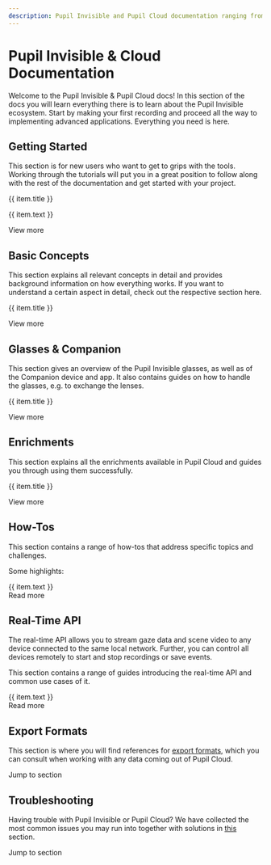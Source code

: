 ```yaml
---
description: Pupil Invisible and Pupil Cloud documentation ranging from getting started guides to explanations of advanced concepts, how-to guides, and references on export formats and APIs.
---
```


# Pupil Invisible & Cloud Documentation

Welcome to the Pupil Invisible & Pupil Cloud docs! In this section of the docs you will learn everything there is to learn about the Pupil Invisible ecosystem. Start by making your first recording and proceed all the way to implementing advanced applications. Everything you need is here.

## Getting Started

This section is for new users who want to get to grips with the tools. Working through the tutorials will put you in a great position to follow along with the rest of the documentation and get started with your project.

<div>
  <div class="grid grid-cols-1 sm-grid-cols-2 md-grid-cols-3 lg-grid-cols-2 xl-grid-cols-3 gap-8">
    <div v-for="(item,index) in gettingStarted">
      <v-img class="rounded" style="margin-bottom:32px;" :src="require(`../media/invisible/overview-${index + 1}.jpg`)"></v-img>
      <p class="caption--1 font-weight-bold pb-3">{{ item.title }}</p>
      <p class="caption--1">
        {{ item.text }}
      </p>
    </div>
  </div>
</div>

<router-link class="underline" to="/invisible/getting-started/first-recording.html">View more</router-link>

<v-divider />

## Basic Concepts

This section explains all relevant concepts in detail and provides background information on how everything works. If you want to understand a certain aspect in detail, check out the respective section here.

<div class="pb-4">
  <v-btn
    v-for="(item,index) in basicConcepts"
    :key="index"
    outline
    round
    color="primary"
    :to="item.link"
    style="font-weight:normal;"
  >
    {{ item.title }}
  </v-btn>
</div>

<router-link class="underline" to="/invisible/basic-concepts/data-streams/">View more</router-link>

<v-divider />

## Glasses & Companion

This section gives an overview of the Pupil Invisible glasses, as well as of the Companion device and app. It also contains guides on how to handle the glasses, e.g. to exchange the lenses.

<div class="pb-4">
  <v-btn
    v-for="(item,index) in glassesAndCompanion"
    :key="index"
    outline
    round
    color="primary"
    :to="item.link"
    style="font-weight:normal;"
  >
    {{ item.title }}
  </v-btn>
</div>

<router-link class="underline" to="/invisible/glasses-and-companion/technical-overview/">View more</router-link>

<v-divider />

## Enrichments

This section explains all the enrichments available in Pupil Cloud and guides you through using them successfully.

<div class="pb-4">
  <v-btn
    v-for="(item,index) in enrichments"
    :key="index"
    outline
    round
    color="primary"
    :to="item.link"
    style="font-weight:normal;"
  >
    {{ item.title }}
  </v-btn>
</div>

<router-link class="underline" to="/enrichments/">View more</router-link>

<v-divider />

## How-Tos

This section contains a range of how-tos that address specific topics and challenges.

Some highlights:

<div class="howto-container">
  <v-expansion-panel v-model="panelHowTo">
    <v-expansion-panel-content
      v-for="(item, idxHowTo) in panelContent"
      :key="index"
      hide-actions
    >
      <template v-slot:header>
        <div class="flex">
          <div style="width:16px;margin-right:8px">{{ panelHowTo === idxHowTo ? '-' : '+' }}</div>
          <span>{{ item.title }}</span>
        </div>
      </template>
      <v-card>
        <v-card-text class="pt-0 pl-5">
          <div class="pb-2">
            {{ item.text }}
          </div>
          <router-link class="underline" :to="item.link">Read more</router-link>
        </v-card-text>
      </v-card>
    </v-expansion-panel-content>
  </v-expansion-panel>
</div>

<v-divider />

## Real-Time API

The real-time API allows you to stream gaze data and scene video to any device connected to the same local network. Further, you can control all devices remotely to start and stop recordings or save events.

This section contains a range of guides introducing the real-time API and common use cases of it.

<div class="howto-container">
  <v-expansion-panel v-model="panelRealTimeApi">
    <v-expansion-panel-content
      v-for="(item, idxApi) in realTimeAPI"
      :key="idxApi"
      hide-actions
    >
      <template v-slot:header>
        <div class="flex">
          <div style="width:16px;margin-right:8px">{{ panelRealTimeApi === idxApi ? '-' : '+' }}</div>
          <span>{{ item.title }}</span>
        </div>
      </template>
      <v-card>
        <v-card-text class="pt-0 pl-5">
          <div class="pb-2">
            {{ item.text }}
          </div>
          <router-link class="underline" :to="item.link">Read more</router-link>
        </v-card-text>
      </v-card>
    </v-expansion-panel-content>
  </v-expansion-panel>
</div>

<v-divider />

## Export Formats

This section is where you will find references for [export formats](/export-formats/recording-data/invisible), which you can consult when working with any data coming out of Pupil Cloud.

<router-link class="underline" to="/export-formats/recording-data/invisible">Jump to section</router-link>

<v-divider />

## Troubleshooting

Having trouble with Pupil Invisible or Pupil Cloud? We have collected the most common issues you may run into together with solutions in [this](/invisible/troubleshooting) section.

<router-link class="underline" to="/invisible/troubleshooting">Jump to section</router-link>

<script>
export default {
  data() {
    return {
      panelHowTo: null,
      panelRealTimeApi: null,
      gettingStarted: [
        {
          title: "Make Your First Recording",
          text: "Using your Pupil Invisible eye tracking system for the first time? Follow these steps to make your first recording!",
        },
        {
          title: "Understand The Ecosystem",
          text: "The Pupil Invisible ecosystem contains a range of tools that support you during data collection and data analysis. Learn more about all the tools available to power your eye tracking research!",
        },
        {
          title: "Analyse Recordings in Pupil Cloud",
          text: "This guide shows you how to go from newly uploaded Pupil Invisible recordings to enriched data ready for analysis and download using Pupil Cloud.",
        }
      ],
      panelContent: [
        {
          title: "Monitor your Data Collection in Real-Time",
          text: "All data generated by Pupil Invisible can be monitored in real-time using the Pupil Invisible Monitor app. To access the app simply visit pi.local in your browser while being connected to the same WiFi network as your Companion Device.",
          link: "/invisible/how-tos/data-collection-with-the-companion-app/monitor-your-data-collection-in-real-time.html",
        },
        {
          title: "Sync with External Sensors",
          text: "Many experimental setups record data from multiple sensors in parallel. This data needs to be synced temporally for a joint analysis. This guide explains how to achieve that!",
          link: "/invisible/how-tos/advanced-analysis/syncing-sensors/",
        },
      ],
      realTimeAPI: [
        {
          title: "Introduction",
          text: "Get started using the real-time API here! This guide shows you how to get things running and what the available API calls are.",
          link: "/invisible/real-time-api/introduction/",
        },
        {
          title: "Track your Experiment Progress using Events",
          text: "Running a data collection for an experiment can be an organizational challenge. Using events, tracking the progress of an experiment becomes very easy and can often be fully automated though. Follow this guide to see how!",
          link: "/invisible/real-time-api/track-your-experiment-progress-using-events/",
        },
      ],
      basicConcepts: [
        {
          title: "Gaze",
          link: "/invisible/basic-concepts/data-streams/#gaze",
        },
        {
          title: "Fixations",
          link: "/invisible/basic-concepts/data-streams/#fixations",
        },
        {
          title: "Wearers",
          link: "/invisible/basic-concepts/recordings-wearers-and-templates/#wearers",
        },
        {
          title: "Templates",
          link: "/invisible/basic-concepts/recordings-wearers-and-templates/#templates",
        },
      ],
      glassesAndCompanion: [
        {
          title: "Technical Overview",
          link: "/invisible/glasses-and-companion/technical-overview/",
        },
        {
          title: "Companion Device",
          link: "/invisible/glasses-and-companion/companion-device/",
        },
        {
          title: "Exchanging Lenses",
          link: "/invisible/glasses-and-companion/hardware-handling/exchange-lenses/",
        },
      ],
      enrichments: [
        {
          title: "Reference Image Mapper",
          link: "/enrichments/reference-image-mapper/",
        },
        {
          title: "Marker Mapper",
          link: "/enrichments/marker-mapper/",
        },
        {
          title: "Face Mapper",
          link: "/enrichments/face-mapper/",
        },
        {
          title: "Gaze Overlay",
          link: "/enrichments/gaze-overlay/",
        },
      ],
    };
  },
}
</script>
